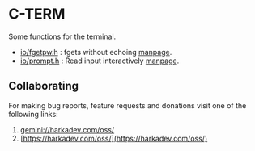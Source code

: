 # C-TERM

Some functions for the terminal.

- [io/fgetpw.h](io/fgetpw.h) : fgets without echoing [manpage](./doc/fgetpw.4.md).
- [io/prompt.h](io/prompt.h) : Read input interactively [manpage](./doc/prompt.3.md).

## Collaborating

For making bug reports, feature requests and donations visit
one of the following links:

1. [gemini://harkadev.com/oss/](gemini://harkadev.com/oss/)
2. [https://harkadev.com/oss/](https://harkadev.com/oss/)

